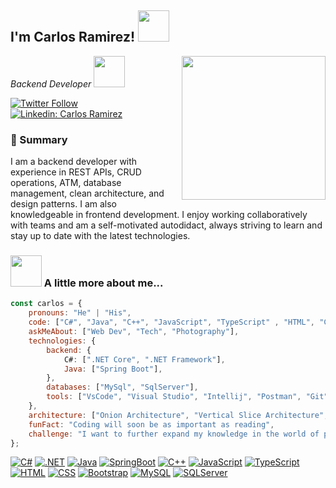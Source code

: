 <h2>I'm Carlos Ramirez! <img src="https://media.giphy.com/media/2IudUHdI075HL02Pkk/giphy.gif" width="50"></h2>
<img align='right' src="https://media.giphy.com/media/M9gbBd9nbDrOTu1Mqx/giphy.gif" width="230">
<p><em>Backend Developer <img src="https://media.giphy.com/media/JdyQWFOVo6s5G/giphy.gif" width="50"> 
</em></p>

[![Twitter Follow](https://img.shields.io/badge/Twitter-blue?style=for-the-badge&logo=twitter&logoColor=white)](https://twitter.com/carlos_rn31)
[![Linkedin: Carlos Ramirez](https://img.shields.io/badge/LinkedIn-blue?style=for-the-badge&logo=linkedin&logoColor=white)](https://www.linkedin.com/in/carlosmanuelramireznova/)

### 👾 Summary

I am a backend developer with experience in REST APIs, CRUD operations, ATM, database management, clean architecture, and design patterns. I am also knowledgeable in frontend development. I enjoy working collaboratively with teams and am a self-motivated autodidact, always striving to learn and stay up to date with the latest technologies.

### <img src="https://media.giphy.com/media/VgCDAzcKvsR6OM0uWg/giphy.gif" width="50"> A little more about me...  

```javascript
const carlos = {
    pronouns: "He" | "His",
    code: ["C#", "Java", "C++", "JavaScript", "TypeScript" , "HTML", "CSS"],
    askMeAbout: ["Web Dev", "Tech", "Photography"],
    technologies: {
        backend: {
            C#: [".NET Core", ".NET Framework"],
            Java: ["Spring Boot"],
        },
        databases: ["MySql", "SqlServer"],
        tools: ["VsCode", "Visual Studio", "Intellij", "Postman", "Git"],
    },
    architecture: ["Onion Architecture", "Vertical Slice Architecture", "Clean Architecture"],
    funFact: "Coding will soon be as important as reading",
    challenge: "I want to further expand my knowledge in the world of programming and be a good programmer"
};
```
[![C#](https://img.shields.io/badge/C%23-239120?style=for-the-badge&logo=c-sharp&logoColor=white)]()
[![.NET](https://img.shields.io/badge/.NET-5C2D91?style=for-the-badge&logo=.net&logoColor=white)]()
[![Java](https://img.shields.io/badge/Java-ED8B00?style=for-the-badge&logo=openjdk&logoColor=white)]()
[![SpringBoot](https://img.shields.io/badge/Spring-6DB33F?style=for-the-badge&logo=spring&logoColor=white)]()
[![C++](https://img.shields.io/badge/C%2B%2B-00599C?style=for-the-badge&logo=c%2B%2B&logoColor=white)]()
[![JavaScript](https://img.shields.io/badge/JavaScript-323330?style=for-the-badge&logo=javascript&logoColor=F7DF1E)]()
[![TypeScript](https://img.shields.io/badge/TypeScript-007ACC?style=for-the-badge&logo=typescript&logoColor=white)]()
[![HTML](https://img.shields.io/badge/HTML5-E34F26?style=for-the-badge&logo=html5&logoColor=white)]()
[![CSS](https://img.shields.io/badge/CSS3-1572B6?style=for-the-badge&logo=css3&logoColor=white)]()
[![Bootstrap](https://img.shields.io/badge/Bootstrap-563D7C?style=for-the-badge&logo=bootstrap&logoColor=white)]()
[![MySQL](https://img.shields.io/badge/MySQL-00000F?style=for-the-badge&logo=mysql&logoColor=white)]()
[![SQLServer](https://img.shields.io/badge/Microsoft_SQL_Server-CC2927?style=for-the-badge&logo=microsoft-sql-server&logoColor=white)]()